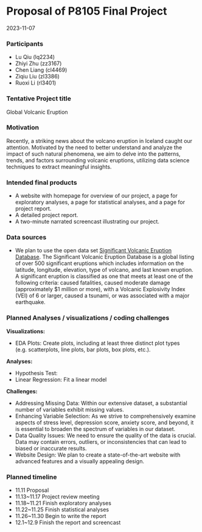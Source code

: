 Proposal of P8105 Final Project
================
2023-11-07

### Participants

- Lu Qiu (lq2234)
- Zhiyi Zhu (zz3167)
- Chen Liang (cl4469)
- Ziqiu Liu (zl3386)
- Ruoxi Li (rl3401)

### Tentative Project title

Global Volcanic Eruption

### Motivation

Recently, a striking news about the volcano eruption in Iceland caught
our attention. Motivated by the need to better understand and analyze
the impact of such natural phenomena, we aim to delve into the patterns,
trends, and factors surrounding volcanic eruptions, utilizing data
science techniques to extract meaningful insights.

### Intended final products

- A website with homepage for overview of our project, a page for
  exploratory analyses, a page for statistical analyses, and a page for
  project report.
- A detailed project report.
- A two-minute narrated screencast illustrating our project.

### Data sources

- We plan to use the open data set [Significant Volcanic Eruption
  Database](https://public.opendatasoft.com/explore/dataset/significant-volcanic-eruption-database/table).
  The Significant Volcanic Eruption Database is a global listing of over
  500 significant eruptions which includes information on the latitude,
  longitude, elevation, type of volcano, and last known eruption. A
  significant eruption is classified as one that meets at least one of
  the following criteria: caused fatalities, caused moderate damage
  (approximately \$1 million or more), with a Volcanic Explosivity Index
  (VEI) of 6 or larger, caused a tsunami, or was associated with a major
  earthquake.

### Planned Analyses / visualizations / coding challenges

**Visualizations:**

- EDA Plots: Create plots, including at least three distinct plot types
  (e.g. scatterplots, line plots, bar plots, box plots, etc.).

**Analyses:**

- Hypothesis Test:
- Linear Regression: Fit a linear model

**Challenges:**

- Addressing Missing Data: Within our extensive dataset, a substantial
  number of variables exhibit missing values.
- Enhancing Variable Selection: As we strive to comprehensively examine
  aspects of stress level, depression score, anxiety score, and beyond,
  it is essential to broaden the spectrum of variables in our dataset.
- Data Quality Issues: We need to ensure the quality of the data is
  crucial. Data may contain errors, outliers, or inconsistencies that
  can lead to biased or inaccurate results.
- Website Design: We plan to create a state-of-the-art website with
  advanced features and a visually appealing design.

### Planned timeline

- 11.11 Proposal
- 11.13~11.17 Project review meeting
- 11.18~11.21 Finish exploratory analyses
- 11.22~11.25 Finish statistical analyses
- 11.26~11.30 Begin to write the report
- 12.1~12.9 Finish the report and screencast
